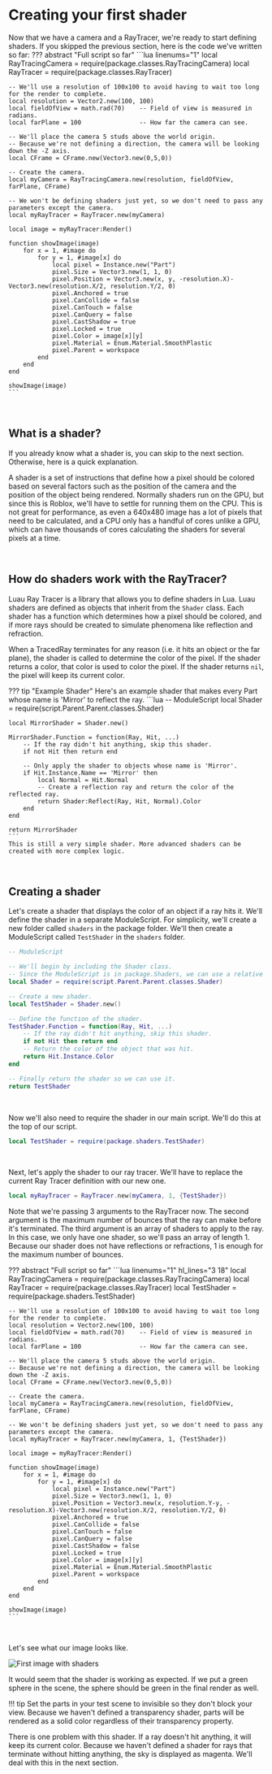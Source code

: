 # Creating your first shader

Now that we have a camera and a RayTracer, we're ready to start defining shaders. If you skipped the previous section, here is the code we've written so far:
??? abstract "Full script so far"
    ```lua linenums="1"
    local RayTracingCamera = require(package.classes.RayTracingCamera)
    local RayTracer = require(package.classes.RayTracer)

    -- We'll use a resolution of 100x100 to avoid having to wait too long for the render to complete.
    local resolution = Vector2.new(100, 100)
    local fieldOfView = math.rad(70)    -- Field of view is measured in radians.
    local farPlane = 100                -- How far the camera can see.

    -- We'll place the camera 5 studs above the world origin.
    -- Because we're not defining a direction, the camera will be looking down the -Z axis.
    local CFrame = CFrame.new(Vector3.new(0,5,0))

    -- Create the camera.
    local myCamera = RayTracingCamera.new(resolution, fieldOfView, farPlane, CFrame)

    -- We won't be defining shaders just yet, so we don't need to pass any parameters except the camera.
    local myRayTracer = RayTracer.new(myCamera)

    local image = myRayTracer:Render()

    function showImage(image)
        for x = 1, #image do
            for y = 1, #image[x] do
                local pixel = Instance.new("Part")
                pixel.Size = Vector3.new(1, 1, 0)
                pixel.Position = Vector3.new(x, y, -resolution.X)-Vector3.new(resolution.X/2, resolution.Y/2, 0)
                pixel.Anchored = true
                pixel.CanCollide = false
                pixel.CanTouch = false
                pixel.CanQuery = false
                pixel.CastShadow = true
                pixel.Locked = true
                pixel.Color = image[x][y]
                pixel.Material = Enum.Material.SmoothPlastic
                pixel.Parent = workspace
            end
        end
    end

    showImage(image)
    ```

<br>

## What is a shader?

If you already know what a shader is, you can skip to the next section. Otherwise, here is a quick explanation.

A shader is a set of instructions that define how a pixel should be colored based on several factors such as the position of the camera and the position of the object being rendered. Normally shaders run on the GPU, but since this is Roblox, we'll have to settle for running them on the CPU. This is not great for performance, as even a 640x480 image has a lot of pixels that need to be calculated, and a CPU only has a handful of cores unlike a GPU, which can have thousands of cores calculating the shaders for several pixels at a time.

<br>

## How do shaders work with the RayTracer?

Luau Ray Tracer is a library that allows you to define shaders in Lua. Luau shaders are defined as objects that inherit from the `Shader` class. Each shader has a function which determines how a pixel should be colored, and if more rays should be created to simulate phenomena like reflection and refraction.

When a TracedRay terminates for any reason (i.e. it hits an object or the far plane), the shader is called to determine the color of the pixel. If the shader returns a color, that color is used to color the pixel. If the shader returns `nil`, the pixel will keep its current color.

??? tip "Example Shader"
    Here's an example shader that makes every Part whose name is 'Mirror' to reflect the ray.
    ```lua
    -- ModuleScript
    local Shader = require(script.Parent.Parent.classes.Shader)

    local MirrorShader = Shader.new()

    MirrorShader.Function = function(Ray, Hit, ...)
        -- If the ray didn't hit anything, skip this shader.
        if not Hit then return end

        -- Only apply the shader to objects whose name is 'Mirror'.
        if Hit.Instance.Name == 'Mirror' then
            local Normal = Hit.Normal
            -- Create a reflection ray and return the color of the reflected ray.
            return Shader:Reflect(Ray, Hit, Normal).Color
        end
    end

    return MirrorShader
    ```
    This is still a very simple shader. More advanced shaders can be created with more complex logic.

<br>

## Creating a shader

Let's create a shader that displays the color of an object if a ray hits it. We'll define the shader in a separate ModuleScript. For simplicity, we'll create a new folder called `shaders` in the package folder. We'll then create a ModuleScript called `TestShader` in the `shaders` folder.

```lua
-- ModuleScript

-- We'll begin by including the Shader class.
-- Since the ModuleScript is in package.Shaders, we can use a relative path to the Shader class.
local Shader = require(script.Parent.Parent.classes.Shader)

-- Create a new shader.
local TestShader = Shader.new()

-- Define the function of the shader.
TestShader.Function = function(Ray, Hit, ...)
    -- If the ray didn't hit anything, skip this shader.
    if not Hit then return end
    -- Return the color of the object that was hit.
    return Hit.Instance.Color
end

-- Finally return the shader so we can use it.
return TestShader
```

<br>

Now we'll also need to require the shader in our main script. We'll do this at the top of our script.

```lua
local TestShader = require(package.shaders.TestShader)
```

<br>

Next, let's apply the shader to our ray tracer. We'll have to replace the current Ray Tracer definition with our new one.

```lua
local myRayTracer = RayTracer.new(myCamera, 1, {TestShader})
```
Note that we're passing 3 arguments to the RayTracer now. The second argument is the maximum number of bounces that the ray can make before it's terminated. The third argument is an array of shaders to apply to the ray. In this case, we only have one shader, so we'll pass an array of length 1. Because our shader does not have reflections or refractions, 1 is enough for the maximum number of bounces.

??? abstract "Full script so far"
    ```lua linenums="1" hl_lines="3 18"
    local RayTracingCamera = require(package.classes.RayTracingCamera)
    local RayTracer = require(package.classes.RayTracer)
    local TestShader = require(package.shaders.TestShader)

    -- We'll use a resolution of 100x100 to avoid having to wait too long for the render to complete.
    local resolution = Vector2.new(100, 100)
    local fieldOfView = math.rad(70)    -- Field of view is measured in radians.
    local farPlane = 100                -- How far the camera can see.

    -- We'll place the camera 5 studs above the world origin.
    -- Because we're not defining a direction, the camera will be looking down the -Z axis.
    local CFrame = CFrame.new(Vector3.new(0,5,0))

    -- Create the camera.
    local myCamera = RayTracingCamera.new(resolution, fieldOfView, farPlane, CFrame)

    -- We won't be defining shaders just yet, so we don't need to pass any parameters except the camera.
    local myRayTracer = RayTracer.new(myCamera, 1, {TestShader})

    local image = myRayTracer:Render()

    function showImage(image)
        for x = 1, #image do
            for y = 1, #image[x] do
                local pixel = Instance.new("Part")
                pixel.Size = Vector3.new(1, 1, 0)
                pixel.Position = Vector3.new(x, resolution.Y-y, -resolution.X)-Vector3.new(resolution.X/2, resolution.Y/2, 0)
                pixel.Anchored = true
                pixel.CanCollide = false
                pixel.CanTouch = false
                pixel.CanQuery = false
                pixel.CastShadow = false
                pixel.Locked = true
                pixel.Color = image[x][y]
                pixel.Material = Enum.Material.SmoothPlastic
                pixel.Parent = workspace
            end
        end
    end

    showImage(image)
    ```

<br>

Let's see what our image looks like.

![First image with shaders](../resources/first-shader-result.png)

It would seem that the shader is working as expected. If we put a green sphere in the scene, the sphere should be green in the final render as well.

!!! tip
    Set the parts in your test scene to invisible so they don't block your view. Because we haven't defined a transparency shader, parts will be rendered as a solid color regardless of their transparency property.

There is one problem with this shader. If a ray doesn't hit anything, it will keep its current color. Because we haven't defined a shader for rays that terminate without hitting anything, the sky is displayed as magenta. We'll deal with this in the next section.